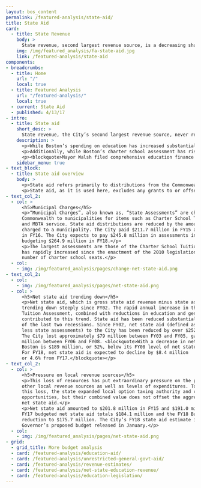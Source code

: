 ```yaml
---
layout: bos_content
permalink: /featured-analysis/state-aid/
title: State Aid
card:
  - title: State Revenue
    body: >
      State revenue, second largest revenue source, is a decreasing share of Boston’s recurring revenue.
    img: /img/featured_analysis/fa-state-aid.jpg
    link: /featured-analysis/state-aid
components:
- breadcrumbs:
  - title: Home
    url: "/"
    local: true
  - title: Featured Analysis
    url: "/featured-analysis/"
    local: true
  - current: State Aid
  - published: 4/13/17
- intro:
  - title: State aid
    short_desc: >
      State revenue, the City’s second largest revenue source, never recovered following the last recession. In FY18, Boston’s state revenue is still $52.8 million, or 10.7%, lower than Boston’s state aid in FY08. 
    description: >
      <p>While Boston’s spending on education has increased substantially, Boston’s state education funding has not kept pace. The Chapter 70 education aid formula does not work for Boston, and thus Boston’s Chapter 70 growing by 0.6% or $1.3 million in the Governor’s proposed budget, a stark contrast to the $57.8 million more Boston expects to spend on education in FY18.</p>
      <p>Additionally, while Boston’s charter school assessment has risen by 155% since the enactment of the 2010 Achievement Gap Legislation, the State’s statutory obligation to fund charter school reimbursement has not kept pace. As a result, the City of Boston is projected to lose $25 million in the Governor’s FY18 budget, adding to the total lost revenue of $48 million over three years (FY15 – FY17).</p>
      <p><blockquote>Mayor Walsh filed comprehensive education finance reform legislation that aims to invest equitably in public education and expand access to high-quality education for students of all ages.</blockquote></p>
    sidebar_menu: true    
- text_block:
  - title: State aid overview
    body: >
      <p>State aid refers primarily to distributions from the Commonwealth to municipalities for Chapter 70 Education Aid, Unrestricted General Government Aid, Charter School Tuition Reimbursement along with other relatively small Commonwealth programs such as library aid and various reimbursements.</p>
      <p>State aid, as it is used here, excludes any grants to or offsets for direct expenditure by City departments. It also includes reimbursements from the Massachusetts School Building Authority (MSBA). <blockquote>The City received general fund gross state aid totaling $413.4 million in FY15 and $421.6 million in FY16. The City expects to receive $429.9 million in state aid in FY17 and has budgeted $440.5 million in gross state aid in FY18, 2.5% over FY17.</blockquote></p>
- text_col_2:
  - col: >
      <h5>Municipal Charges</h5>
      <p>“Municipal Charges”, also known as, “State Assessments” are charged by the 
      Commonwealth to municipalities for items such as Charter School Tuition Reimbursement 
      and MBTA service. State aid distributions are reduced by the amount of assessments 
      charged to a municipality. The City paid $211.7 million in FY15 and $230.6 million 
      in FY16. The City expects to pay $245.8 million in assessments in FY17 and is 
      budgeting $264.9 million in FY18.</p>
      <p>The largest assessments are those of the Charter School Tuition and MBTA. The former 
      has rapidly increased since the enactment of the 2010 legislation that expanded the 
      number of charter school seats.</p>
  - col:
    - img: /img/featured_analysis/pages/change-net-state-aid.png
- text_col_2:
  - col:
    - img: /img/featured_analysis/pages/net-state-aid.png
  - col: >
      <h5>Net state aid trending down</h5>
      <p>Net state aid, which is gross state aid revenue minus state assessments, has been 
      trending down steeply since FY02. The rapid annual increase in the Charter School 
      Tuition Assessment, combined with reductions in education and general government aid, 
      contributed to this trend. State aid has been reduced substantially over the course 
      of the last two recessions. Since FY02, net state aid (defined as state aid revenues 
      less state assessments) to the City has been reduced by over $252 million or 59%.
      The City lost approximately $79 million between FY03 and FY05, gained approximately $16
      million between FY06 and FY08. <blockquote>With a decrease in net state aid for FY18, 
      Boston is $189 million, or 52%, below its FY08 level of net state aid of $365 million. 
      For FY18, net state aid is expected to decline by $8.4 million 
      or 4.6% from FY17.</blockquote></p>
- text_col_2:
  - col: >
      <h5>Pressure on local revenue sources</h5>
      <p>This loss of resources has put extraordinary pressure on the property tax and 
      other local revenue sources as well as levels of expenditures. To mitigate some of 
      this loss, the state expanded local option taxing authority and created savings 
      opportunities, but their combined value does not offset the aggregate losses in 
      net state aid.</p>
      <p>Net state aid amounted to $201.8 million in FY15 and $191.0 million in FY16. 
      FY17 budgeted net state aid totals $184.1 million and the FY18 Budget assumes a 
      reduction to $175.7 million. The City’s FY18 state aid estimate is based on the 
      Governor’s proposed budget released in January.</p>
  - col:
    - img: /img/featured_analysis/pages/net-state-aid.png
- grid:
  - grid_title: More budget analysis
  - card: /featured-analysis/education-aid/
  - card: /featured-analysis/unrestricted-general-govt-aid/
  - card: /featured-analysis/revenue-estimates/
  - card: /featured-analysis/net-state-education-revenue/
  - card: /featured-analysis/education-legislation/
---
```

